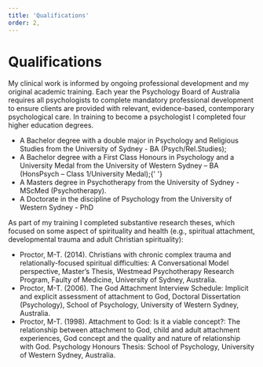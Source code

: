 ```yaml
---
title: 'Qualifications'
order: 2,
---
```


# Qualifications

My clinical work is informed by ongoing professional development and my original academic training. Each year the Psychology Board of Australia requires all psychologists to complete mandatory professional development to ensure clients are provided with relevant, evidence-based, contemporary psychological care. In training to become a psychologist I completed four higher education degrees.

- A Bachelor degree with a double major in Psychology and Religious Studies from the University of Sydney - BA (Psych/Rel.Studies);
- A Bachelor degree with a First Class Honours in Psychology and a University Medal from the University of Western Sydney – BA (HonsPsych – Class 1/University Medal);{' '}
- A Masters degree in Psychotherapy from the University of Sydney - MScMed (Psychotherapy).
- A Doctorate in the discipline of Psychology from the University of Western Sydney - PhD

As part of my training I completed substantive research theses, which focused on some aspect of spirituality and health (e.g., spiritual attachment, developmental trauma and adult Christian spirituality):

- Proctor, M-T. (2014). Christians with chronic complex trauma and relationally-focused spiritual difficulties: A Conversational Model perspective, Master’s Thesis, Westmead Psychotherapy Research Program, Faulty of Medicine, University of Sydney, Australia.
- Proctor, M-T. (2006). The God Attachment Interview Schedule: Implicit and explicit assessment of attachment to God, Doctoral Dissertation (Psychology), School of Psychology, University of Western Sydney, Australia.
- Proctor, M-T. (1998). Attachment to God: Is it a viable concept?: The relationship between attachment to God, child and adult attachment experiences, God concept and the quality and nature of relationship with God. Psychology Honours Thesis: School of Psychology, University of Western Sydney, Australia.
